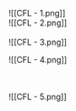 ![[CFL - 1.png]]<br>
![[CFL - 2.png]]
<br> <br>
![[CFL - 3.png]]

![[CFL - 4.png]]

<br> <br>
![[CFL - 5.png]]